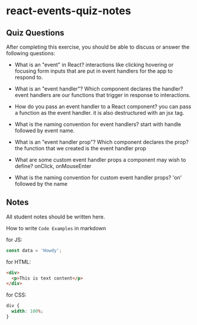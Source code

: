 # react-events-quiz-notes

## Quiz Questions

After completing this exercise, you should be able to discuss or answer the following questions:

- What is an "event" in React?
  interactions like clicking hovering or focusing form inputs that are put in event handlers for the app to respond to.

- What is an "event handler"? Which component declares the handler?
  event handlers are our functions that trigger in response to interactions.

- How do you pass an event handler to a React component?
  you can pass a function as the event handler. it is also destructured with an jsx tag.

- What is the naming convention for event handlers?
  start with handle followed by event name.

- What is an "event handler prop"? Which component declares the prop?
  the function that we created is the event handler prop

- What are some custom event handler props a component may wish to define?
  onClick, onMouseEnter

- What is the naming convention for custom event handler props?
  'on' followed by the name

## Notes

All student notes should be written here.

How to write `Code Examples` in markdown

for JS:

```javascript
const data = 'Howdy';
```

for HTML:

```html
<div>
  <p>This is text content</p>
</div>
```

for CSS:

```css
div {
  width: 100%;
}
```
